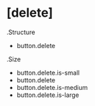 # [delete]

.Structure
* button.delete

.Size
* button.delete.is-small
* button.delete
* button.delete.is-medium
* button.delete.is-large
